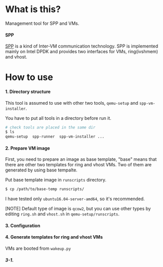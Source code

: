 What is this?
=============

Management tool for SPP and VMs.


#### SPP

[SPP](http://www.dpdk.org/browse/apps/spp/)
is a kind of Inter-VM communication technology.
SPP is implemented mainly on Intel DPDK and
provides two interfaces for VMs, ring(ivshmem) and vhost.


How to use
==========

#### 1. Directory structure

This tool is assumed to use with other two tools,
`qemu-setup` and `spp-vm-installer`.

You have to put all tools in a directory before run it.

```sh
# check tools are placed in the same dir
$ ls
qemu-setup  spp-runner  spp-vm-installer ...
```

#### 2. Prepare VM image

First, you need to prepare an image as base template,
"base" means that there are other two templates for
ring and vhost VMs.
Two of them are generated by using base tempalte.

Put base template image in `runscripts` directory.

  ```sh
  $ cp /path/to/base-temp runscripts/
  ```

I have tested only `ubuntu16.04-server-amd64`, so
it's recommended.

[NOTE] Default type of image is `qcow2`, but you can use
other types by editing `ring.sh` and `vhost.sh` in
`qemu-setup/runscripts`.


#### 3. Configuration

#### 4. Generate templates for ring and vhost VMs

VMs are booted from `wakeup.py`

##### 3-1. 
